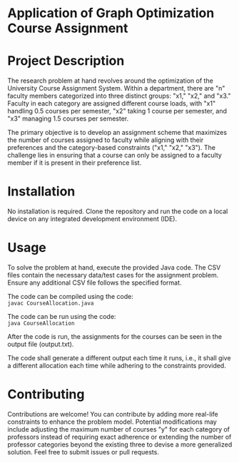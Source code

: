 # Application of Graph Optimization Course Assignment
# Project Description
The research problem at hand revolves around the optimization of the University Course Assignment System. Within a department, there are "n" faculty members categorized into three distinct groups: "x1," "x2," and "x3." Faculty in each category are assigned different course loads, with "x1" handling 0.5 courses per semester, "x2" taking 1 course per semester, and "x3" managing 1.5 courses per semester.

The primary objective is to develop an assignment scheme that maximizes the number of courses assigned to faculty while aligning with their preferences and the category-based constraints ("x1," "x2," "x3"). The challenge lies in ensuring that a course can only be assigned to a faculty member if it is present in their preference list.


# Installation
No installation is required. Clone the repository and run the code on a local device on any integrated development environment (IDE).

# Usage
To solve the problem at hand, execute the provided Java code. The CSV files contain the necessary data/test cases for the assignment problem. Ensure any additional CSV file follows the specified format.

The code can be compiled using the code:  
``javac CourseAllocation.java``

The code can be run using the code:  
``java CourseAllocation``

After the code is run, the assignments for the courses can be seen in the output file (output.txt).

The code shall generate a different output each time it runs, i.e., it shall give a different allocation each time while adhering to the constraints provided.

# Contributing
Contributions are welcome! You can contribute by adding more real-life constraints to enhance the problem model.  Potential modifications may include adjusting the maximum number of courses "y" for each category of professors instead of requiring exact adherence or extending the number of professor categories beyond the existing three to devise a more generalized solution. Feel free to submit issues or pull requests.



